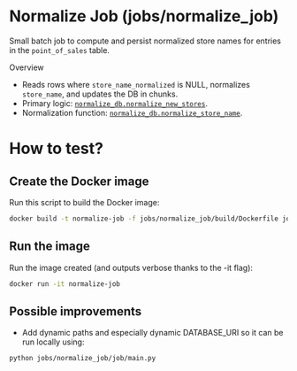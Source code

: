 # Normalize Job (jobs/normalize_job)

Small batch job to compute and persist normalized store names for entries in the `point_of_sales` table.

Overview
- Reads rows where `store_name_normalized` is NULL, normalizes `store_name`, and updates the DB in chunks.
- Primary logic: [`normalize_db.normalize_new_stores`](jobs/normalize_job/job/normalize_db.py).
- Normalization function: [`normalize_db.normalize_store_name`](jobs/normalize_job/job/normalize_db.py).

# How to test?
## Create the Docker image
Run this script to build the Docker image:
``` bash
docker build -t normalize-job -f jobs/normalize_job/build/Dockerfile jobs/normalize_job
```

## Run the image 
Run the image created (and outputs verbose thanks to the -it flag):
``` bash
docker run -it normalize-job
```

## Possible improvements
- Add dynamic paths and especially dynamic DATABASE_URI so it can be run locally using:
```bash
python jobs/normalize_job/job/main.py 
```